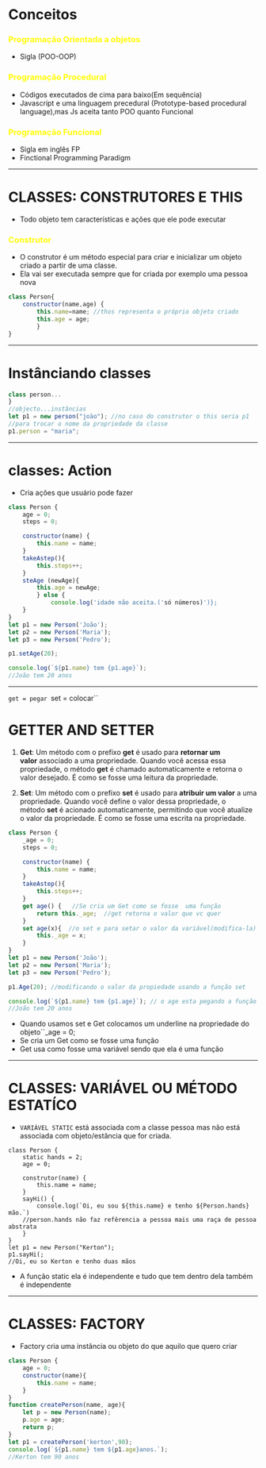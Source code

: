 # Conceitos
### <span style="color:yellow">Programação Orientada a objetos</span>
- Sigla (POO-OOP)

### <span style="color:yellow">Programação Procedural</span>
- Códigos executados de cima para baixo(Em sequência)
- Javascript e uma linguagem precedural (Prototype-based procedural language),mas Js aceita tanto POO quanto Funcional

### <span style="color:yellow">Programação Funcional</span>
- Sigla em inglês FP
- Finctional Programming Paradigm
---
# CLASSES: CONSTRUTORES E THIS
-  Todo objeto tem características e ações que ele pode executar
### <span style="color:yellow">Construtor</span>
- O construtor é um método especial para criar e inicializar um objeto criado a partir de uma classe.
- Ela vai ser executada sempre que for criada por exemplo uma pessoa nova
```js
class Person{
	constructor(name,age) {
		this.name=name; //thos representa o próprio objeto criado
		this.age = age;
		}
}
```
---
# Instânciando classes
```js
class person...
}
//objecto...instâncias
let p1 = new person("joào"); //no caso do construtor o this seria p1
//para trocar o nome da propriedade da classe
p1.person = "maria";

```
---
# classes: Action
- Cria ações que usuário pode fazer
```js
class Person {
	age = 0;
	steps = 0;

	constructor(name) {
		this.name = name;
	}
	takeAstep(){
		this.steps++;
	}
	steAge (newAge){
		this.age = newAge;
		} else {
			console.log('idade não aceita.('só números)')};
	}
}
let p1 = new Person('João');
let p2 = new Person('Maria');
let p3 = new Person('Pedro');

p1.setAge(20);

console.log(`${p1.name} tem {p1.age}`);
//João tem 20 anos
```
---
``get = pegar
``set = colocar``
# GETTER AND SETTER

1. **Get**: Um método com o prefixo **get** é usado para **retornar um valor** associado a uma propriedade. Quando você acessa essa propriedade, o método **get** é chamado automaticamente e retorna o valor desejado. É como se fosse uma leitura da propriedade.
    
2. **Set**: Um método com o prefixo **set** é usado para **atribuir um valor** a uma propriedade. Quando você define o valor dessa propriedade, o método **set** é acionado automaticamente, permitindo que você atualize o valor da propriedade. É como se fosse uma escrita na propriedade.
```js
class Person {
	_age = 0;
	steps = 0;

	constructor(name) {
		this.name = name;
	}
	takeAstep(){
		this.steps++;
	}
	get age() {   //Se cria um Get como se fosse  uma função
		return this._age;  //get retorna o valor que vc quer
	}
	set age(x){  //o set e para setar o valor da variável(modifica-la)
		this._age = x;
	}
}
let p1 = new Person('João');
let p2 = new Person('Maria');
let p3 = new Person('Pedro');

p1.Age(20); //modificando o valor da propiedade usando a função set

console.log(`${p1.name} tem {p1.age}`); // o age esta pegando a função get em vez da propriedade age
//João tem 20 anos
```
- Quando usamos set e Get colocamos um underline na propriedade do objeto``_age = 0;
- Se cria um Get como se fosse  uma função
- Get usa como fosse uma variável  sendo que ela é uma função
--- 
# CLASSES: VARIÁVEL OU MÉTODO ESTATÍCO
- ``VARIÁVEL STATIC`` está associada com a classe pessoa mas não está associada com objeto/estância que for criada. 
```JS
class Person {
	static hands = 2;
	age = 0;

	construtor(name) {
		this.name = name;	
	}
	sayHi() {
		console.log(`Oi, eu sou ${this.name} e tenho ${Person.hands} mão.`)
	//person.hands não faz refêrencia a pessoa mais uma raça de pessoa abstrata
	}
}
let p1 = new Person("Kerton");
p1.sayHi(;
//Oi, eu so Kerton e tenho duas mãos
```
- A função static ela é independente e tudo que tem dentro dela também é independente
---
# CLASSES: FACTORY
- Factory cria uma instância ou objeto do que aquilo que quero criar
```js
class Person {
	age = 0;
	constructor(name){
		this.name = name;
	}
}
function createPerson(name, age){
	let p = new Person(name);
	p.age = age;
	return p;
}
let p1 = createPerson('kerton',90);
console.log(`${p1.name} tem ${p1.age}anos.`);
//Kerton tem 90 anos
```